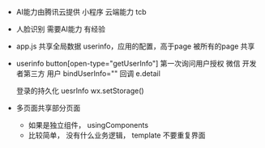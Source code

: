 - AI能力由腾讯云提供
  小程序  云端能力  tcb
- 人脸识别  需要AI能力
  有经验
- app.js  共享全局数据 
  userinfo，应用的配置，高于page 被所有的page 共享
- userinfo
  button[open-type="getUserInfo"]
  第一次询问用户授权
  微信 开发者第三方 用户
  bindUserInfo="" 回调  e.detail

  登录的持久化  uesrInfo wx.setStorage()
- 多页面共享部分页面
  - 如果是独立组件， usingComponents
  - 比较简单， 没有什么业务逻辑， template   不要重复界面 
  <import src="" />
  <template is="" data="">
  - 样式怎么办？
   


